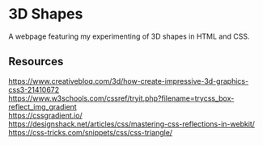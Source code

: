 # 3D Shapes
A webpage featuring my experimenting of 3D shapes in HTML and CSS.

## Resources
https://www.creativebloq.com/3d/how-create-impressive-3d-graphics-css3-21410672
<br />https://www.w3schools.com/cssref/tryit.php?filename=trycss_box-reflect_img_gradient
<br />https://cssgradient.io/
<br />https://designshack.net/articles/css/mastering-css-reflections-in-webkit/
<br />https://css-tricks.com/snippets/css/css-triangle/
